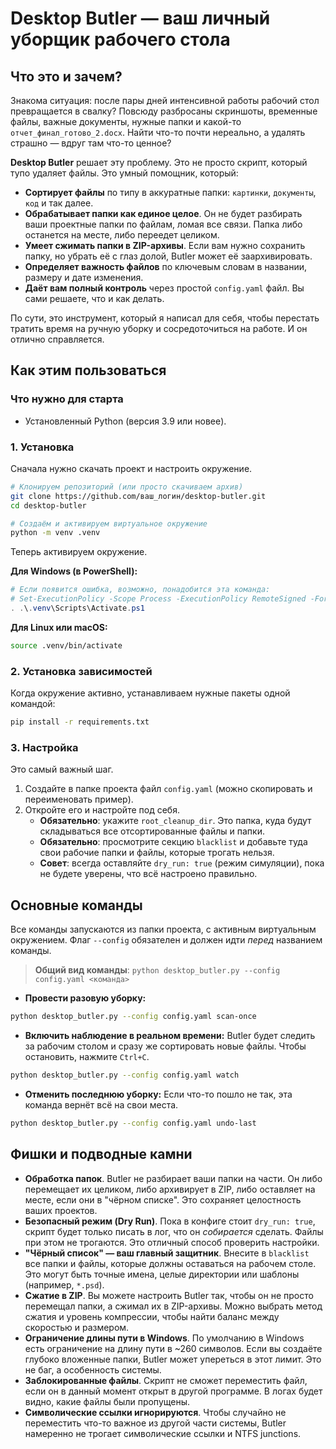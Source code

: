 # Desktop Butler — ваш личный уборщик рабочего стола

## Что это и зачем?

Знакома ситуация: после пары дней интенсивной работы рабочий стол превращается в свалку? Повсюду разбросаны скриншоты, временные файлы, важные документы, нужные папки и какой-то `отчет_финал_готово_2.docx`. Найти что-то почти нереально, а удалять страшно — вдруг там что-то ценное?

**Desktop Butler** решает эту проблему. Это не просто скрипт, который тупо удаляет файлы. Это умный помощник, который:

* **Сортирует файлы** по типу в аккуратные папки: `картинки`, `документы`, `код` и так далее.
* **Обрабатывает папки как единое целое**. Он не будет разбирать ваши проектные папки по файлам, ломая все связи. Папка либо останется на месте, либо переедет целиком.
* **Умеет сжимать папки в ZIP-архивы**. Если вам нужно сохранить папку, но убрать её с глаз долой, Butler может её заархивировать.
* **Определяет важность файлов** по ключевым словам в названии, размеру и дате изменения.
* **Даёт вам полный контроль** через простой `config.yaml` файл. Вы сами решаете, что и как делать.

По сути, это инструмент, который я написал для себя, чтобы перестать тратить время на ручную уборку и сосредоточиться на работе. И он отлично справляется.

## Как этим пользоваться

### Что нужно для старта

* Установленный Python (версия 3.9 или новее).


### 1. Установка

Сначала нужно скачать проект и настроить окружение.

```bash
# Клонируем репозиторий (или просто скачиваем архив)
git clone https://github.com/ваш_логин/desktop-butler.git
cd desktop-butler

# Создаём и активируем виртуальное окружение
python -m venv .venv
```

Теперь активируем окружение.

**Для Windows (в PowerShell):**

```powershell
# Если появится ошибка, возможно, понадобится эта команда:
# Set-ExecutionPolicy -Scope Process -ExecutionPolicy RemoteSigned -Force
. .\.venv\Scripts\Activate.ps1
```

**Для Linux или macOS:**

```bash
source .venv/bin/activate
```


### 2. Установка зависимостей

Когда окружение активно, устанавливаем нужные пакеты одной командой:

```bash
pip install -r requirements.txt
```


### 3. Настройка

Это самый важный шаг.

1. Создайте в папке проекта файл `config.yaml` (можно скопировать и переименовать пример).
2. Откройте его и настройте под себя.
    * **Обязательно**: укажите `root_cleanup_dir`. Это папка, куда будут складываться все отсортированные файлы и папки.
    * **Обязательно**: просмотрите секцию `blacklist` и добавьте туда свои рабочие папки и файлы, которые трогать нельзя.
    * **Совет**: всегда оставляйте `dry_run: true` (режим симуляции), пока не будете уверены, что всё настроено правильно.

## Основные команды

Все команды запускаются из папки проекта, с активным виртуальным окружением. Флаг `--config` обязателен и должен идти *перед* названием команды.

> **Общий вид команды**: `python desktop_butler.py --config config.yaml <команда>`

* **Провести разовую уборку:**

```bash
python desktop_butler.py --config config.yaml scan-once
```

* **Включить наблюдение в реальном времени:**
Butler будет следить за рабочим столом и сразу же сортировать новые файлы. Чтобы остановить, нажмите `Ctrl+C`.

```bash
python desktop_butler.py --config config.yaml watch
```

* **Отменить последнюю уборку:**
Если что-то пошло не так, эта команда вернёт всё на свои места.

```bash
python desktop_butler.py --config config.yaml undo-last
```


## Фишки и подводные камни

* **Обработка папок**. Butler не разбирает ваши папки на части. Он либо перемещает их целиком, либо архивирует в ZIP, либо оставляет на месте, если они в "чёрном списке". Это сохраняет целостность ваших проектов.
* **Безопасный режим (Dry Run)**. Пока в конфиге стоит `dry_run: true`, скрипт будет только писать в лог, что он *собирается* сделать. Файлы при этом не трогаются. Это отличный способ проверить настройки.
* **"Чёрный список" — ваш главный защитник**. Внесите в `blacklist` все папки и файлы, которые должны оставаться на рабочем столе. Это могут быть точные имена, целые директории или шаблоны (например, `*.psd`).
* **Сжатие в ZIP**. Вы можете настроить Butler так, чтобы он не просто перемещал папки, а сжимал их в ZIP-архивы. Можно выбрать метод сжатия и уровень компрессии, чтобы найти баланс между скоростью и размером.
* **Ограничение длины пути в Windows**. По умолчанию в Windows есть ограничение на длину пути в ~260 символов. Если вы создаёте глубоко вложенные папки, Butler может упереться в этот лимит. Это не баг, а особенность системы.
* **Заблокированные файлы**. Скрипт не сможет переместить файл, если он в данный момент открыт в другой программе. В логах будет видно, какие файлы были пропущены.
* **Символические ссылки игнорируются**. Чтобы случайно не переместить что-то важное из другой части системы, Butler намеренно не трогает символические ссылки и NTFS junctions.

